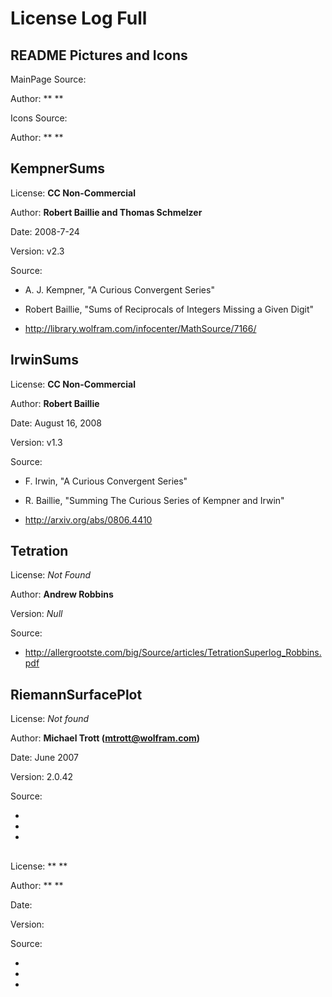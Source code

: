 # License Log Full

## README Pictures and Icons

MainPage Source:

Author: ** **

Icons Source:

Author: ** **

## KempnerSums

License: **CC Non-Commercial**

Author: **Robert Baillie and Thomas Schmelzer**

Date: 2008-7-24

Version: v2.3

Source:

- A. J. Kempner, "A Curious Convergent Series"

- Robert Baillie, "Sums of Reciprocals of Integers Missing a Given Digit"

- http://library.wolfram.com/infocenter/MathSource/7166/

## IrwinSums

License: **CC Non-Commercial**

Author: **Robert Baillie**

Date: August 16, 2008

Version: v1.3

Source:

- F. Irwin, "A Curious Convergent Series"

- R. Baillie, "Summing The Curious Series of Kempner and Irwin"

- http://arxiv.org/abs/0806.4410

## Tetration

License: *Not Found*

Author: **Andrew Robbins**

Version: *Null*

Source:

- http://allergrootste.com/big/Source/articles/TetrationSuperlog_Robbins.pdf

## RiemannSurfacePlot

License: *Not found*

Author: **Michael Trott (mtrott@wolfram.com)**

Date: June 2007

Version: 2.0.42

Source:

-

-

-

##

License: ** **

Author: ** **

Date:

Version:

Source:

-

-

-
